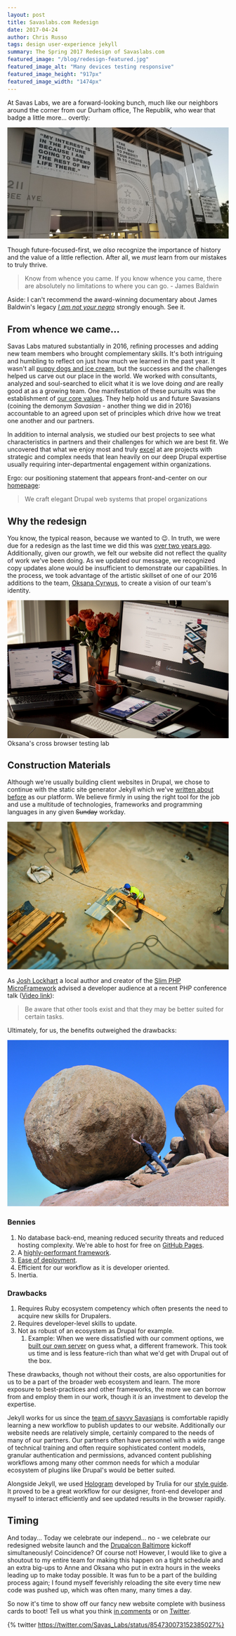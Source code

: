 ```yaml
---
layout: post
title: Savaslabs.com Redesign
date: 2017-04-24
author: Chris Russo
tags: design user-experience jekyll
summary: The Spring 2017 Redesign of Savaslabs.com
featured_image: "/blog/redesign-featured.jpg"
featured_image_alt: "Many devices testing responsive"
featured_image_height: "917px"
featured_image_width: "1474px"
---
```


At Savas Labs, we are a forward-looking bunch, much like our neighbors around the corner from our Durham office, The Republik, who wear that badge a little more... overtly:

<img src="/assets/img/blog/the-republik-building.jpg" alt="Front of The Republik building" class="blog-image-full-width">

Though future-focused-first, we _also_ recognize the importance of history and the value of a little reflection. After all, we  _must_ learn from our mistakes to truly thrive.

> Know from whence you came. If you know whence you came, there are absolutely no limitations to where you can go. - James Baldwin

Aside: I can't recommend the award-winning documentary about James Baldwin's legacy [_I am not your negro_](http://www.iamnotyournegrofilm.com/) strongly enough. See it.

## From whence we came...
Savas Labs matured substantially in 2016, refining processes and adding new team members who brought complementary skills. It's both intriguing and humbling to reflect on just how much we learned in the past year. It wasn't all [puppy dogs and ice cream](https://www.google.com/search?biw=1524&bih=979&tbm=isch&sa=1&q=puppy+dogs+and+ice+cream&oq=puppy+dogs+and+ice+cream), but the successes and the challenges helped us carve out our place in the world. We worked with consultants, analyzed and soul-searched to elicit what it is we love doing _and_ are really good at as a growing team. One manifestation of these pursuits was the establishment of [our core values](/company/mission-and-values/). They help hold us and future Savasians (coining the demonym _Savasian_ - another thing we did in 2016) accountable to an agreed upon set of principles which drive how we treat one another and our partners.

In addition to internal analysis, we studied our best projects to see what characteristics in partners and their challenges for which we are best fit. We uncovered that what we enjoy most and truly [excel](/company/mission-and-values/#excel) at are projects with strategic and complex needs that lean heavily on our deep Drupal expertise usually requiring inter-departmental engagement within organizations.

Ergo: our positioning statement that appears front-and-center on our [homepage](/):

> We craft elegant Drupal web systems that propel organizations

## Why the redesign

You know, the typical reason, because we wanted to :wink:. In truth, we were due for a redesign as the last time we did this was [over two years ago](/2015/04/01/building-our-site.html). Additionally, given our growth, we felt our website did not reflect the quality of work we've been doing. As we updated our message, we recognized copy updates alone would be insufficient to demonstrate our capabilities. In the process, we took advantage of the artistic skillset of one of our 2016 additions to the team, [Oksana Cyrwus](/company/oksana-cyrwus/), to create a vision of our team's identity.

<img src="/assets/img/blog/cross-browser-testing-lab-redesign-2017.jpg" alt="Many devices testing responsive" class="blog-image-full-width">
<span class="caption">Oksana's cross browser testing lab</span>

## Construction Materials

Although we're usually building client websites in Drupal, we chose to continue with the static site generator Jekyll which we've [written about before](/blog/tag/jekyll/) as our platform. We believe firmly in using the right tool for the job and use a multitude of technologies, frameworks and programming languages in any given <del>Sunday</del> workday.

<img src="/assets/img/blog/construction.jpg" class="blog-image-full-width" alt="Man cutting wood">

As [Josh Lockhart](https://twitter.com/codeguy) a local author and creator of the [Slim PHP MicroFramework](https://www.slimframework.com/) advised a developer audience at a recent PHP conference talk ([Video link](https://youtu.be/hH4HyfXiH9Y?t=924)):

> Be aware that other tools exist and that they may be better suited for certain tasks.

Ultimately, for us, the benefits outweighed the drawbacks:

<img src="/assets/img/blog/inertia.jpg" alt="man pushing a rock: inertia" class="blog-image-right">

### Bennies

1. No database back-end, meaning reduced security threats and reduced hosting complexity. We're able to host for free on [GitHub Pages](https://pages.github.com/).
1. A [highly-performant framework](/2016/10/19/optimizing-jekyll-with-gulp.html).
1. [Ease of deployment](/2016/10/25/deploy-jekyll-with-travis.html).
1. Efficient for our workflow as it is developer oriented.
1. Inertia.

### Drawbacks

1. Requires Ruby ecosystem competency which often presents the need to acquire new skills for Drupalers.
1. Requires developer-level skills to update.
1. Not as robust of an ecosystem as Drupal for example.
    1. Example: When we were dissatisfied with our comment options, we [built our own server](/2016/04/20/squabble-comments.html) on guess what, a different framework. This took us time and is less feature-rich than what we'd get with Drupal out of the box.

These drawbacks, though not without their costs, are also opportunities for us to be a part of the broader web ecosystem and learn. The more exposure to best-practices and other frameworks, the more we can borrow from and employ them in our work, though it _is_ an investment to develop the expertise.

Jekyll works for us since the [team of savvy Savasians](/company#team) is comfortable rapidly learning a new workflow to publish updates to our website. Additionally our website needs are relatively simple, certainly compared to the needs of many of our partners. Our partners often have personnel with a wide range of technical training and often require sophisticated content models, granular authentication and permissions, advanced content publishing workflows among many other common needs for which a modular ecosystem of plugins like Drupal's would be better suited.

Alongside Jekyll, we used [Hologram](http://trulia.github.io/hologram/) developed by Trulia for our [style guide](/styleguide). It proved to be a great workflow for our designer, front-end developer and myself to interact efficiently and see updated results in the browser rapidly.

## Timing

And today... Today we celebrate our independ... no - we celebrate our redesigned website launch and the [Drupalcon Baltimore](https://events.drupal.org/baltimore2017) kickoff simultaneously! Coincidence? Of course not! However, I would like to give a shoutout to my entire team for making this happen on a tight schedule and an extra big-ups to Anne and Oksana who put in extra hours in the weeks leading up to make today possible. It was fun to be a part of the building process again; I found myself feverishly reloading the site every time new code was pushed up, which was often many, many times a day.

So now it's time to show off our fancy new website complete with business cards to boot! Tell us what you think [in comments](#js-expander-trigger) or on [Twitter](https://twitter.com/intent/tweet?text=We%20think%20the%20redesign%20is%20likely,%20nay,%20probable,%20to%20bring%20about%20world%20peace%20%F0%9F%8C%8F%20%E2%98%AE%EF%B8%8F%20Congrats%20%40Savas_Labs%21&source=webclient).

{% twitter https://twitter.com/Savas_Labs/status/854730073152385027%}
